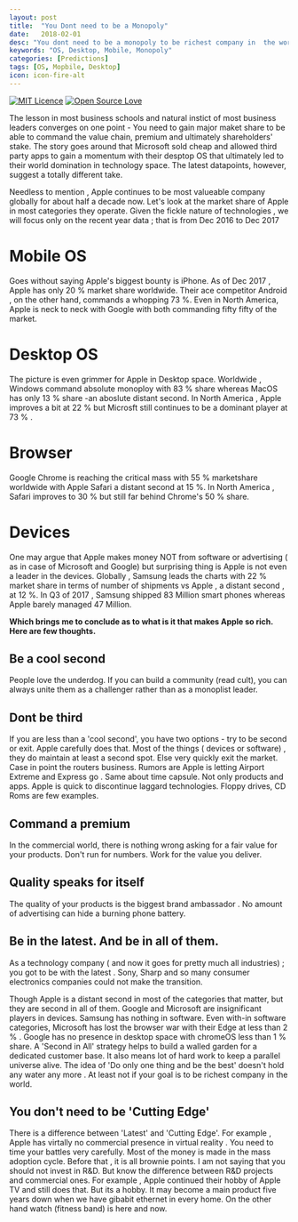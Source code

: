 ```yaml
---
layout: post
title:  "You Dont need to be a Monopoly"
date:   2018-02-01
desc: "You dont need to be a monopoly to be richest company in  the world"
keywords: "OS, Desktop, Mobile, Monopoly"
categories: [Predictions]
tags: [OS, Mopbile, Desktop]
icon: icon-fire-alt
---
```

[![MIT Licence](https://badges.frapsoft.com/os/mit/mit.svg?v=103)](https://opensource.org/licenses/mit-license.php)
[![Open Source Love](https://badges.frapsoft.com/os/v1/open-source.png?v=103)](https://github.com/ellerbrock/open-source-badge/)

The lesson in most business schools and natural instict of most business leaders converges on one point -  You need to gain major  maket share to be able to command the value chain, premium and ultimately shareholders' stake. The story goes around that Microsoft sold cheap and allowed third party apps to gain a momentum with their desptop OS that ultimately led to their world domination in technology space. The latest datapoints, however, suggest a totally different take. 

Needless to mention , Apple continues to be  most valueable company  globally for about half a decade now. Let's look at the market share of Apple in most categories they operate. Given the fickle nature of technologies , we will focus only on the recent year data ; that is from Dec 2016 to Dec 2017

# Mobile OS

Goes without saying Apple's biggest bounty is iPhone. As of Dec 2017 , Apple has only 20 % market share worldwide. Their ace competitor Android , on the other hand, commands a whopping 73 %. Even in North America, Apple is neck to neck with Google with both commanding fifty fifty of  the market.

# Desktop OS

The picture is even grimmer for Apple in Desktop space. Worldwide , Windows  command absolute monoploy with 83 % share whereas MacOS has only 13 % share -an aboslute distant second. In North America , Apple improves a bit at 22 % but Microsft still continues to be a dominant player at 73 % . 

# Browser 

Google Chrome is reaching the critical mass with 55 % marketshare worldwide with Apple Safari a distant second at 15 %. In North America , Safari improves to 30 % but still far behind Chrome's 50 % share. 

# Devices 

One may argue that Apple makes money NOT from software or advertising ( as in case of Microsoft and Google) but surprising thing is Apple is not even a leader in the devices. Globally , Samsung leads the charts with 22 % market share in terms of number of shipments vs Apple , a distant second , at 12 %. In Q3 of 2017 , Samsung shipped 83 Million smart phones whereas Apple barely managed 47 Million. 

**Which brings me to conclude as to what is it that makes Apple so rich. Here are few thoughts.**


## Be a cool second

People love the underdog. If you can build a community (read cult), you can always unite them as a challenger rather than as a monoplist leader. 

## Dont be third

If you are less than a 'cool second', you have two options - try to be second or exit. Apple carefully does that. Most of the things ( devices or software) , they do maintain at least a second spot. Else very quickly exit the market. Case in point the routers business. Rumors are Apple is letting Airport Extreme and Express go . Same about time capsule. Not only products and apps. Apple is quick to discontinue laggard technologies. Floppy drives, CD Roms are few examples. 

## Command a premium 

In the commercial world, there is nothing wrong asking for a fair value for your products. Don't run for numbers. Work for the value you deliver. 

## Quality speaks for itself 

The quality of your products is the biggest  brand ambassador . No amount of advertising can hide a burning phone battery. 

## Be in the latest. And be in all of them. 

As a technology company ( and now it goes for pretty much all industries) ; you got to be with the latest . Sony, Sharp and so many consumer electronics companies could not make the transition.

Though Apple is a distant second in most of the categories that matter, but they are second in all of them. Google and Microsoft are insignificant players in devices. Samsung has nothing in software. Even with-in software categories, Microsoft has lost the browser war with their Edge at less than 2 % . Google has no presence in desktop space with chromeOS less than 1 % share. A 'Second in All' strategy helps to build a walled garden for a dedicated customer base. It also means lot of hard work to keep a parallel universe alive. The idea of 'Do only one thing and be the best' doesn't hold any water any more . At least not if your goal is to be richest company in the world. 

## You don't need to be 'Cutting Edge' 

There is a difference between 'Latest' and 'Cutting Edge'. For example , Apple has virtally no commercial presence in  virtual reality . You need to time your battles very carefully. Most of the money is made in  the mass adoption cycle. Before that , it is all brownie points. I am not saying that you should not invest in R&D. But know the difference between R&D projects and commercial ones. For example , Apple continued their hobby of Apple TV and still does that. But its a hobby. It may become a main product five years down when we have gibabit ethernet in every home. On the other hand watch (fitness band) is here and now. 


